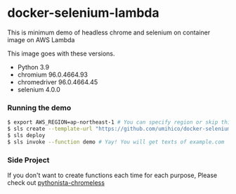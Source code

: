 # docker-selenium-lambda

This is minimum demo of headless chrome and selenium on container image on AWS Lambda

This image goes with these versions.

- Python 3.9
- chromium 96.0.4664.93
- chromedriver 96.0.4664.45
- selenium 4.0.0

### Running the demo

```bash
$ export AWS_REGION=ap-northeast-1 # You can specify region or skip this line. us-east-1 will be used by default.
$ sls create --template-url "https://github.com/umihico/docker-selenium-lambda/tree/main" --path docker-selenium-lambda && cd $_
$ sls deploy
$ sls invoke --function demo # Yay! You will get texts of example.com
```

### Side Project

If you don't want to create functions each time for each purpose, Please check out [pythonista-chromeless](https://github.com/umihico/pythonista-chromeless)

